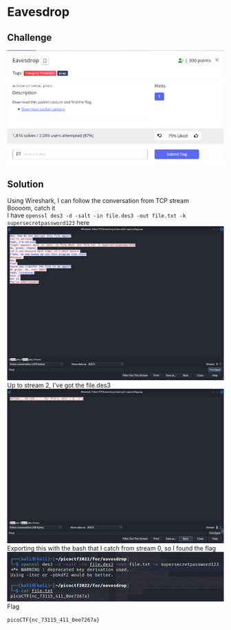 # Eavesdrop

## Challenge
![alt text](https://github.com/TwentySick/CTF/blob/b669ec453994feba5264f936b86cfe0406d31c54/PicoCTF/picoctf2022/forensics/Eavesdrop/images/challenge.png)
## Solution

Using Wireshark, I can follow the conversation from TCP stream\
Boooom, catch it\
I have ```openssl des3 -d -salt -in file.des3 -out file.txt -k supersecretpassword123``` here\
![alt text](https://github.com/TwentySick/CTF/blob/b669ec453994feba5264f936b86cfe0406d31c54/PicoCTF/picoctf2022/forensics/Eavesdrop/images/stream_0.png)\
Up to stream 2, I've got the file.des3\
![alt text](https://github.com/TwentySick/CTF/blob/b669ec453994feba5264f936b86cfe0406d31c54/PicoCTF/picoctf2022/forensics/Eavesdrop/images/stream_3.png)\
Exporting this with the bash that I catch from stream 0, so I found the flag\
![alt text](https://github.com/TwentySick/CTF/blob/b669ec453994feba5264f936b86cfe0406d31c54/PicoCTF/picoctf2022/forensics/Eavesdrop/images/out.png)\
Flag
```
picoCTF{nc_73115_411_0ee7267a}
```
